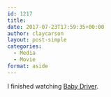 ```yaml
---
id: 1217
title: 
date: 2017-07-23T17:59:35+00:00
author: claycarson
layout: post-simple
categories: 
  - Media
  - Movie
format: aside
---
```

I finished watching [Baby Driver]().